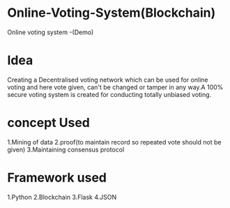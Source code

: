 # Online-Voting-System(Blockchain)
Online voting system -(Demo)

# Idea
Creating a Decentralised voting network which can be used for online voting and here vote given, can't be changed or tamper in any way.A 100% secure voting system is created for conducting totally unbiased voting.

# concept Used
1.Mining of data      2.proof(to maintain record so repeated vote should not be given)  3.Maintaining consensus protocol

# Framework used
1.Python   2.Blockchain    3.Flask   4.JSON
